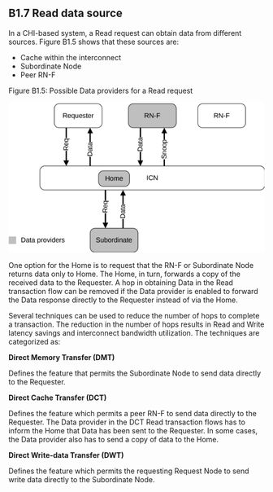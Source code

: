 ## B1.7 Read data source

In a CHI-based system, a Read request can obtain data from different sources. Figure B1.5 shows that these sources are:

- Cache within the interconnect
- Subordinate Node
- Peer RN-F

Figure B1.5: Possible Data providers for a Read request

![Image](page_41/image_000000_51178c481f0ecc9ed95ac4673461b7ee1547cdb7a1413457066696c121c6768a.png)

One option for the Home is to request that the RN-F or Subordinate Node returns data only to Home. The Home, in turn, forwards a copy of the received data to the Requester. A hop in obtaining Data in the Read transaction flow can be removed if the Data provider is enabled to forward the Data response directly to the Requester instead of via the Home.

Several techniques can be used to reduce the number of hops to complete a transaction. The reduction in the number of hops results in Read and Write latency savings and interconnect bandwidth utilization. The techniques are categorized as:

**Direct Memory Transfer (DMT)**

Defines the feature that permits the Subordinate Node to send data directly to the Requester.

**Direct Cache Transfer (DCT)**

Defines the feature which permits a peer RN-F to send data directly to the Requester. The Data provider in the DCT Read transaction flows has to inform the Home that Data has been sent to the Requester. In some cases, the Data provider also has to send a copy of data to the Home.

**Direct Write-data Transfer (DWT)**

Defines the feature which permits the requesting Request Node to send write data directly to the Subordinate Node.